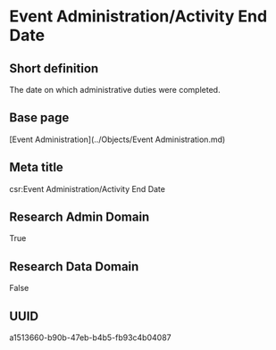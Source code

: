 # Event Administration/Activity End Date
## Short definition
The date on which administrative duties were completed.
## Base page
[Event Administration](../Objects/Event Administration.md)
## Meta title
csr:Event Administration/Activity End Date
## Research Admin Domain
True
## Research Data Domain
False
## UUID
a1513660-b90b-47eb-b4b5-fb93c4b04087
